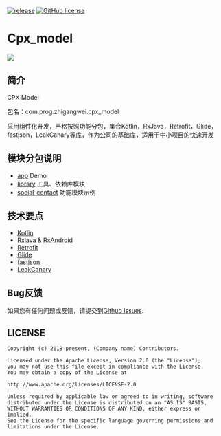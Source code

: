 [![release](https://img.shields.io/badge/release-1.0.0-green.svg)](https://play.google.com/store/apps/details?id=com.toyscollect.prizeclaw.clawin)
[![GitHub license](https://img.shields.io/badge/license-Apache%20License%202.0-blue.svg?style=flat)](http://www.apache.org/licenses/LICENSE-2.0)

# Cpx_model

![](https://github.com/wzgiceman/Cpx_model/blob/master/app/src/main/ic_launcher-web.png)

## 简介

CPX Model

包名：com.prog.zhigangwei.cpx_model

采用组件化开发，严格按照功能分包，集合Kotlin，RxJava，Retrofit，Glide，fastjson，LeakCanary等库，作为公司的基础库，适用于中小项目的快速开发

## 模块分包说明

* [app](https://github.com/wzgiceman/Cpx_model/tree/master/app) Demo
* [library](https://github.com/wzgiceman/Cpx_model/tree/master/library) 工具、依赖库模块
* [social_contact](https://github.com/wzgiceman/Cpx_model/tree/master/social_contact) 功能模块示例

## 技术要点

* [Kotlin](https://github.com/JetBrains/kotlin)
* [Rxjava](https://github.com/ReactiveX/RxJava) & [RxAndroid](https://github.com/ReactiveX/RxAndroid)
* [Retrofit](https://github.com/square/retrofit)
* [Glide](https://github.com/bumptech/glide)
* [fastjson](https://github.com/alibaba/fastjson)
* [LeakCanary](https://github.com/square/leakcanary)

## Bug反馈

如果您有任何问题或反馈，请提交到[Github Issues](https://github.com/wzgiceman/Cpx_model/issues).

## LICENSE

    Copyright (c) 2018-present, (Company name) Contributors.

    Licensed under the Apache License, Version 2.0 (the "License");
    you may not use this file except in compliance with the License.
    You may obtain a copy of the License at

    http://www.apache.org/licenses/LICENSE-2.0

    Unless required by applicable law or agreed to in writing, software
    distributed under the License is distributed on an "AS IS" BASIS,
    WITHOUT WARRANTIES OR CONDITIONS OF ANY KIND, either express or implied.
    See the License for the specific language governing permissions and
    limitations under the License.
